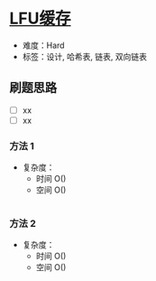 # [LFU缓存](https://leetcode-cn.com/problems/lfu-cache/)

- 难度：Hard
- 标签：设计, 哈希表, 链表, 双向链表

## 刷题思路

- [ ] xx
- [ ] xx

### 方法 1

- 复杂度：
    - 时间 O()
    - 空间 O()

``` js

```

### 方法 2

- 复杂度：
    - 时间 O()
    - 空间 O()

``` js

```
